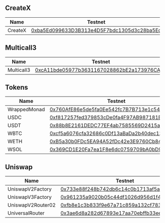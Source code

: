 ## CreateX

| Name         | Testnet                                                                                                                                      |
| ------------ | -------------------------------------------------------------------------------------------------------------------------------------------- |
| CreateX      | [0xba5Ed099633D3B313e4D5F7bdc1305d3c28ba5Ed](https://testnet.monadexplorer.com/address/0xba5Ed099633D3B313e4D5F7bdc1305d3c28ba5Ed) |

## Multicall3

| Name         | Testnet                                                                                                                                      |
| ------------ | -------------------------------------------------------------------------------------------------------------------------------------------- |
| Multicall3   | [0xcA11bde05977b3631167028862bE2a173976CA11](https://testnet.monadexplorer.com/address/0xcA11bde05977b3631167028862bE2a173976CA11) |

## Tokens

| Name         | Testnet                                                                                                                                      |
| ------------ | -------------------------------------------------------------------------------------------------------------------------------------------- |
| WrappedMonad | [0x760AfE86e5de5fa0Ee542fc7B7B713e1c5425701](https://testnet.monadexplorer.com/address/0x760AfE86e5de5fa0Ee542fc7B7B713e1c5425701) |
| USDC | [0xf817257fed379853cDe0fa4F97AB987181B1E5Ea](https://testnet.monadexplorer.com/address/0xf817257fed379853cDe0fa4F97AB987181B1E5Ea) |
| USDT | [0x88b8E2161DEDC77EF4ab7585569D2415a1C1055D](https://testnet.monadexplorer.com/address/0x88b8E2161DEDC77EF4ab7585569D2415a1C1055D) |
| WBTC | [0xcf5a6076cfa32686c0Df13aBaDa2b40dec133F1d](https://testnet.monadexplorer.com/address/0xcf5a6076cfa32686c0Df13aBaDa2b40dec133F1d) |
| WETH | [0xB5a30b0FDc5EA94A52fDc42e3E9760Cb8449Fb37](https://testnet.monadexplorer.com/address/0xB5a30b0FDc5EA94A52fDc42e3E9760Cb8449Fb37) |
| WSOL | [0x369CD1E20Fa7ea1F8e6dc0759709bA0bD978abE7](https://testnet.monadexplorer.com/address/0x369CD1E20Fa7ea1F8e6dc0759709bA0bD978abE7) |

## Uniswap

| Name              | Testnet                                                                                                                                      |
| ----------------- | -------------------------------------------------------------------------------------------------------------------------------------------- |
| UniswapV2Factory  | [0x733e88f248b742db6c14c0b1713af5ad7fdd59d0](https://testnet.monadexplorer.com/address/0x733e88f248b742db6c14c0b1713af5ad7fdd59d0) |
| UniswapV3Factory  | [0x961235a9020b05c44df1026d956d1f4d78014276](https://testnet.monadexplorer.com/address/0x961235a9020b05c44df1026d956d1f4d78014276) |
| UniswapV2Router02 | [0xfb8e1c3b833f9e67a71c859a132cf783b645e436](https://testnet.monadexplorer.com/address/0xfb8e1c3b833f9e67a71c859a132cf783b645e436) |
| UniversalRouter   | [0x3ae6d8a282d67893e17aa70ebffb33ee5aa65893](https://testnet.monadexplorer.com/address/0x3ae6d8a282d67893e17aa70ebffb33ee5aa65893) |
